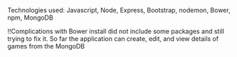 Technologies used: Javascript, Node, Express, Bootstrap, nodemon, Bower, npm, MongoDB

!!Complications with Bower install did not include some packages and still trying to fix it. So far the application can create, edit, and view details of games from the MongoDB